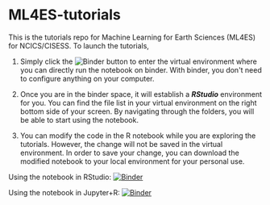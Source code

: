 # ML4ES-tutorials
This is the tutorials repo for Machine Learning for Earth Sciences (ML4ES) for NCICS/CISESS. To launch the tutorials, 

1. Simply click the ![Binder](https://mybinder.org/badge_logo.svg) button to enter the virtual environment where you can directly run the notebook on binder. With binder, you don't need to configure anything on your computer.

2. Once you are in the binder space, it will establish a __*RStudio*__ environment for you. You can find the file list in your virtual environment on the right bottom side of your screen. By navigating through the folders, you will be able to start using the notebook.

3. You can modify the code in the R notebook while you are exploring the tutorials. However, the change will not be saved in the virtual environment. In order to save your change, you can download the modified notebook to your local environment for your personal use.

Using the notebook in RStudio: [![Binder](https://mybinder.org/badge_logo.svg)](https://mybinder.org/v2/gh/geo-yrao/ML4ES-sandbox/main?urlpath=git-pull?repo=https:%2F%2Fgithub.com%2Fgeo-yrao%2Fdata-8%2FML4ES-tutorials%26urlpath%3Drstudio%252F%26branch%3Dmain)  

Using the notebook in Jupyter+R: [![Binder](https://mybinder.org/badge_logo.svg)](https://mybinder.org/v2/gh/geo-yrao/ML4ES-sandbox/main?urlpath=git-pull?repo=https:%2F%2Fgithub.com%2Fgeo-yrao%2Fdata-8%2FML4ES-tutorials)
